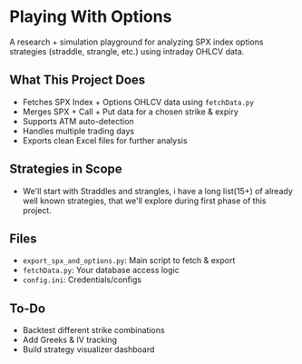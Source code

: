 # Playing With Options

A research + simulation playground for analyzing SPX index options strategies (straddle, strangle, etc.) using intraday OHLCV data.

## What This Project Does

- Fetches SPX Index + Options OHLCV data using `fetchData.py`
- Merges SPX + Call + Put data for a chosen strike & expiry
- Supports ATM auto-detection
- Handles multiple trading days
- Exports clean Excel files for further analysis

## Strategies in Scope
- We'll start with Straddles and strangles, i have a long list(15+) of
  already well known strategies, that we'll explore during first phase of
  this project.

## Files

- `export_spx_and_options.py`: Main script to fetch & export
- `fetchData.py`: Your database access logic
- `config.ini`: Credentials/configs

## To-Do

- Backtest different strike combinations
- Add Greeks & IV tracking
- Build strategy visualizer dashboard
